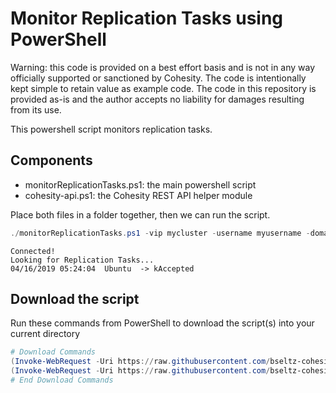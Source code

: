 # Monitor Replication Tasks using PowerShell

Warning: this code is provided on a best effort basis and is not in any way officially supported or sanctioned by Cohesity. The code is intentionally kept simple to retain value as example code. The code in this repository is provided as-is and the author accepts no liability for damages resulting from its use.

This powershell script monitors replication tasks.

## Components

* monitorReplicationTasks.ps1: the main powershell script
* cohesity-api.ps1: the Cohesity REST API helper module

Place both files in a folder together, then we can run the script.

```powershell
./monitorReplicationTasks.ps1 -vip mycluster -username myusername -domain mydomain.net
```

```text
Connected!
Looking for Replication Tasks...
04/16/2019 05:24:04  Ubuntu  -> kAccepted
```

## Download the script

Run these commands from PowerShell to download the script(s) into your current directory

```powershell
# Download Commands
(Invoke-WebRequest -Uri https://raw.githubusercontent.com/bseltz-cohesity/scripts/master/powershell/monitorReplicationTasks/monitorReplicationTasks.ps1).content | Out-File monitorReplicationTasks.ps1; (Get-Content monitorReplicationTasks.ps1) | Set-Content monitorReplicationTasks.ps1
(Invoke-WebRequest -Uri https://raw.githubusercontent.com/bseltz-cohesity/scripts/master/powershell/monitorReplicationTasks/cohesity-api.ps1).content | Out-File cohesity-api.ps1; (Get-Content cohesity-api.ps1) | Set-Content cohesity-api.ps1
# End Download Commands
```
